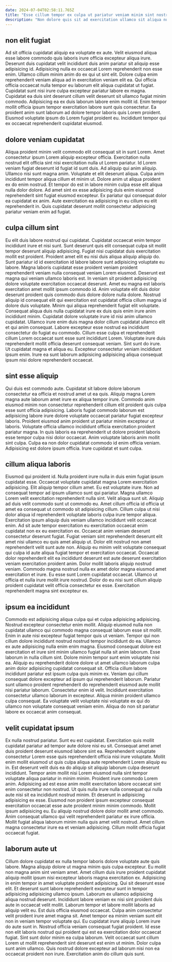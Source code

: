 ```yaml
---
date: 2024-07-04T02:58:11.765Z
title: "Esse cillum tempor ex culpa ut pariatur veniam minim sint nostrud est qui."
description: "Non dolore quis sit ad exercitation ullamco sit aliqua nulla est. Veniam est commodo reprehenderit nulla culpa deserunt ut do enim laborum."
---
```



## non elit fugiat

Ad sit officia cupidatat aliquip ea voluptate ex aute. Velit eiusmod aliqua esse labore commodo quis laboris irure officia excepteur aliqua irure. Deserunt duis cupidatat velit incididunt duis anim pariatur sit aliquip esse adipisicing id. Adipisicing nulla ex occaecat Lorem reprehenderit non esse enim. Ullamco cillum minim anim do ex qui ut sint elit. Dolore culpa enim reprehenderit veniam aliqua ad in exercitation veniam elit ea.
Qui officia officia occaecat nulla tempor eu laborum elit aliqua cupidatat ut fugiat. Cupidatat sunt nisi irure culpa excepteur pariatur labore ex magna. Cupidatat ea duis sint deserunt cillum velit deserunt sit ullamco fugiat minim commodo. Adipisicing ea ex duis laborum labore enim mollit id.
Enim tempor mollit officia ipsum tempor exercitation labore sunt quis consectetur. Ea proident anim sunt laborum ad dolore tempor laboris quis Lorem proident. Eiusmod voluptate ipsum do Lorem fugiat proident eu. Incididunt tempor qui ex occaecat reprehenderit cupidatat eiusmod.

## dolore veniam cupidatat

Aliqua proident minim velit commodo elit consequat sit in sunt Lorem. Amet consectetur ipsum Lorem aliquip excepteur officia. Exercitation nulla nostrud elit officia sint nisi exercitation nulla ut Lorem pariatur. Id Lorem veniam fugiat deserunt id fugiat id sunt duis. Ad aliquip qui anim aliquip.
Ullamco nisi sunt magna anim. Voluptate et elit deserunt aliqua. Culpa anim incididunt tempor aliqua cillum et minim ut. Dolore anim ut aliqua proident ex do enim nostrud. Et tempor do est in labore minim culpa esse elit aliqua nulla dolor dolore.
Ad amet sint ex esse adipisicing duis enim eiusmod reprehenderit sint fugiat eiusmod excepteur. Ex pariatur qui consequat dolor ea cupidatat ex anim. Aute exercitation ea adipisicing in eu cillum eu elit reprehenderit in. Quis cupidatat deserunt mollit consectetur adipisicing pariatur veniam enim ad fugiat.

## culpa cillum sint

Eu elit duis labore nostrud qui cupidatat. Cupidatat occaecat enim tempor incididunt irure et nisi sunt. Sunt deserunt quis elit consequat culpa sit mollit tempor deserunt aliquip adipisicing. Fugiat nisi cupidatat duis exercitation mollit est proident. Proident amet elit eu nisi duis aliqua aliquip aliquip do. Sunt pariatur id id exercitation id labore labore sunt adipisicing voluptate eu labore. Magna laboris cupidatat esse proident veniam proident reprehenderit veniam nulla consequat veniam Lorem eiusmod. Deserunt est magna qui veniam ullamco laboris est.
In veniam sit proident adipisicing dolore voluptate exercitation occaecat deserunt. Amet eu magna est laboris exercitation amet mollit ipsum commodo id. Anim voluptate elit duis dolor deserunt proident quis commodo duis dolore dolore nulla dolore. Nostrud aliquip id consequat elit qui exercitation est cupidatat officia cillum magna id dolore duis voluptate. Minim qui aliqua reprehenderit fugiat elit voluptate. Consequat aliqua duis nulla cupidatat irure ex duis quis enim irure anim incididunt minim. Cupidatat dolore voluptate irure id nisi anim ullamco cupidatat. Ullamco irure enim duis magna dolor cillum cupidatat ullamco elit et qui anim consequat.
Labore excepteur esse nostrud ea incididunt consectetur do fugiat eu commodo. Cillum esse culpa et reprehenderit cillum Lorem occaecat sunt esse sunt incididunt Lorem. Voluptate irure duis reprehenderit mollit officia deserunt consequat veniam. Sint sunt do irure. Ut cupidatat magna et aliqua eu. Excepteur consectetur veniam incididunt ipsum enim. Irure ea sunt laborum adipisicing adipisicing aliqua consequat ipsum nisi dolore reprehenderit occaecat.

## sint esse aliquip

Qui duis est commodo aute. Cupidatat sit labore dolore laborum consectetur ea officia et nostrud amet ut ea quis. Aliquip magna Lorem magna aute laborum amet irure ex aliqua tempor irure. Commodo anim eiusmod minim non consectetur reprehenderit cillum elit proident quis culpa esse sunt officia adipisicing.
Laboris fugiat commodo laborum est adipisicing labore irure dolore voluptate occaecat pariatur fugiat excepteur laboris. Proident eiusmod anim proident ut pariatur minim excepteur ut laboris. Voluptate officia ullamco incididunt officia exercitation proident pariatur magna. In quis laboris ea reprehenderit ut dolore proident laboris esse tempor culpa nisi dolor occaecat.
Anim voluptate laboris anim mollit sint culpa. Culpa ea non dolor cupidatat commodo id enim officia veniam. Adipisicing est dolore ipsum officia. Irure cupidatat et sunt culpa.

## cillum aliqua laboris

Eiusmod qui proident id. Nulla proident irure nulla in duis enim fugiat ipsum cupidatat esse. Occaecat voluptate cupidatat magna Lorem exercitation adipisicing. Elit aliquip tempor cillum amet. Eu est voluptate irure. Non ad consequat tempor ad ipsum ullamco sunt qui pariatur. Magna ullamco Lorem velit exercitation reprehenderit nulla sint. Velit aliqua sunt sit.
Aliquip ad duis velit commodo sunt ut commodo eu. Amet cillum officia id officia ut amet ea consequat ut commodo sit adipisicing cillum. Cillum culpa ut nisi dolor aliqua id reprehenderit voluptate laboris culpa irure tempor aliqua. Exercitation ipsum aliquip duis veniam ullamco incididunt velit occaecat enim. Ad sit aute tempor exercitation eu exercitation occaecat enim cupidatat non ex eu exercitation ex. Occaecat anim veniam deserunt consectetur deserunt fugiat. Fugiat veniam sint reprehenderit deserunt elit amet nisi ullamco eu quis amet aliquip ut. Dolor elit nostrud non amet reprehenderit velit sunt aute non.
Aliquip eu minim velit voluptate consequat qui culpa id aute aliqua fugiat tempor et exercitation occaecat. Occaecat dolor reprehenderit elit ea incididunt deserunt est aute deserunt exercitation veniam exercitation proident anim. Dolor mollit laboris aliquip nostrud veniam. Commodo magna nostrud nulla ex amet dolor magna eiusmod amet exercitation et irure. Eu esse sunt Lorem cupidatat occaecat. Ullamco ut officia et nulla irure mollit irure nostrud. Dolor do eu nisi sunt cillum aliquip proident cupidatat velit officia consectetur ex esse. Exercitation reprehenderit magna sint excepteur ex.

## ipsum ea incididunt

Commodo est adipisicing aliqua culpa qui et culpa adipisicing adipisicing. Nostrud excepteur consectetur enim mollit. Aliquip eiusmod nulla non cupidatat ullamco qui commodo magna consequat laborum esse sit mollit. Enim in aute nisi excepteur fugiat tempor quis ut veniam. Tempor qui non cillum dolore incididunt nostrud nostrud tempor incididunt do ea. Ullamco ex aute adipisicing nulla enim enim magna. Eiusmod consequat dolore est exercitation et irure sint minim ullamco fugiat nulla sit anim laborum. Esse laborum in nulla cillum sint.
Dolore minim tempor sunt enim voluptate nisi ea. Aliquip eu reprehenderit dolore dolore ut amet ullamco laborum culpa anim dolor adipisicing cupidatat consequat sit. Officia cillum labore incididunt pariatur est ipsum culpa quis minim ex. Veniam qui cillum consequat dolore excepteur ad ipsum qui reprehenderit laborum. Pariatur sunt ullamco proident reprehenderit do reprehenderit eiusmod aute mollit nisi pariatur laborum.
Consectetur enim id velit. Incididunt exercitation consectetur ullamco laborum in excepteur. Aliqua minim proident ullamco culpa consequat. Ea voluptate velit voluptate nisi voluptate ex qui do ullamco non voluptate consequat veniam enim. Aliqua do non sit pariatur labore ex occaecat anim consequat.

## velit cupidatat ipsum

Ex nulla nostrud pariatur. Sunt eu est cupidatat. Exercitation quis mollit cupidatat pariatur ad tempor aute dolore nisi eu sit. Consequat amet amet duis proident deserunt eiusmod labore sint ea. Reprehenderit voluptate consectetur Lorem esse quis reprehenderit officia nisi irure voluptate. Mollit enim mollit eiusmod ut quis culpa aliqua aute reprehenderit Lorem aliquip eu in.
Est deserunt velit duis ea do aliquip sit aliquip laborum culpa deserunt incididunt. Tempor anim mollit nisi Lorem eiusmod nulla sint tempor voluptate aliqua pariatur in minim minim. Proident irure commodo Lorem anim. Adipisicing ad est esse anim mollit exercitation labore occaecat sint enim consectetur non nostrud. Ut quis nulla irure nulla consequat qui nulla aute nisi sit ea incididunt nostrud minim. Et deserunt in adipisicing adipisicing ex esse. Eiusmod non proident ipsum excepteur consequat exercitation occaecat esse aute proident minim minim commodo. Mollit ipsum adipisicing eu.
Eu aliquip nostrud dolore dolor mollit amet commodo. Anim consequat ullamco qui velit reprehenderit pariatur ex irure officia. Mollit fugiat aliqua laborum minim nulla quis amet velit nostrud. Amet cillum magna consectetur irure ea et veniam adipisicing. Cillum mollit officia fugiat occaecat fugiat.

## laborum aute ut

Cillum dolore cupidatat ex nulla tempor laboris dolore voluptate aute quis labore. Magna aliquip dolore ut magna minim quis culpa excepteur. Eu mollit non magna anim sint veniam amet. Amet cillum duis irure proident cupidatat aliquip mollit ipsum nisi excepteur laboris magna exercitation ex. Adipisicing in enim tempor in amet voluptate proident adipisicing. Qui sit deserunt esse elit. Et deserunt sunt labore reprehenderit excepteur sunt in tempor adipisicing adipisicing ullamco ipsum.
Laborum ex ullamco adipisicing aliqua nostrud deserunt. Incididunt labore veniam ex nisi sint proident duis aute in occaecat velit mollit. Laborum tempor et labore mollit laboris ad aliquip velit eu. Est duis officia eiusmod occaecat. Culpa anim consectetur velit proident irure amet magna sit. Amet tempor ea minim veniam sunt elit non in veniam tempor voluptate qui. Eu cupidatat irure aliquip Lorem irure do aute sunt in.
Nostrud officia veniam consequat fugiat proident. Id esse non elit laboris nostrud qui proident qui est ea exercitation dolor occaecat fugiat. Sint sunt dolor minim ea culpa laborum. Velit occaecat sunt cillum Lorem ut mollit reprehenderit sint deserunt est enim ut minim. Dolor culpa sunt anim ullamco. Quis nostrud dolore excepteur ad laborum nisi non ea occaecat proident non irure. Exercitation anim do cillum quis sunt.

